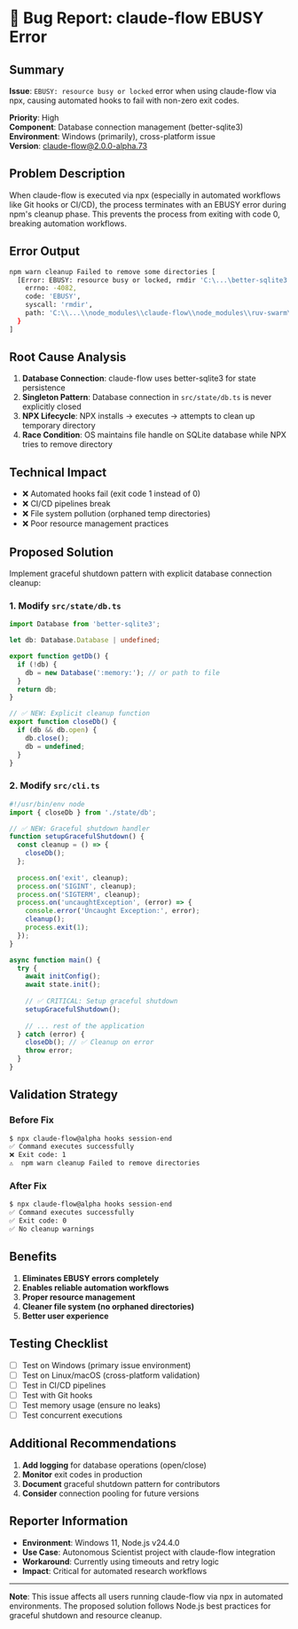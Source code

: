 # 🐛 Bug Report: claude-flow EBUSY Error

## Summary
**Issue**: `EBUSY: resource busy or locked` error when using claude-flow via npx, causing automated hooks to fail with non-zero exit codes.

**Priority**: High  
**Component**: Database connection management (better-sqlite3)  
**Environment**: Windows (primarily), cross-platform issue  
**Version**: claude-flow@2.0.0-alpha.73

## Problem Description

When claude-flow is executed via npx (especially in automated workflows like Git hooks or CI/CD), the process terminates with an EBUSY error during npm's cleanup phase. This prevents the process from exiting with code 0, breaking automation workflows.

## Error Output
```bash
npm warn cleanup Failed to remove some directories [
  [Error: EBUSY: resource busy or locked, rmdir 'C:\...\better-sqlite3'] {
    errno: -4082,
    code: 'EBUSY',
    syscall: 'rmdir',
    path: 'C:\\...\\node_modules\\claude-flow\\node_modules\\ruv-swarm\\node_modules\\better-sqlite3'
  }
]
```

## Root Cause Analysis

1. **Database Connection**: claude-flow uses better-sqlite3 for state persistence
2. **Singleton Pattern**: Database connection in `src/state/db.ts` is never explicitly closed
3. **NPX Lifecycle**: NPX installs → executes → attempts to clean up temporary directory
4. **Race Condition**: OS maintains file handle on SQLite database while NPX tries to remove directory

## Technical Impact

- ❌ Automated hooks fail (exit code 1 instead of 0)
- ❌ CI/CD pipelines break
- ❌ File system pollution (orphaned temp directories)
- ❌ Poor resource management practices

## Proposed Solution

Implement graceful shutdown pattern with explicit database connection cleanup:

### 1. Modify `src/state/db.ts`
```typescript
import Database from 'better-sqlite3';

let db: Database.Database | undefined;

export function getDb() {
  if (!db) {
    db = new Database(':memory:'); // or path to file
  }
  return db;
}

// ✅ NEW: Explicit cleanup function
export function closeDb() {
  if (db && db.open) {
    db.close();
    db = undefined;
  }
}
```

### 2. Modify `src/cli.ts`
```typescript
#!/usr/bin/env node
import { closeDb } from './state/db';

// ✅ NEW: Graceful shutdown handler
function setupGracefulShutdown() {
  const cleanup = () => {
    closeDb();
  };
  
  process.on('exit', cleanup);
  process.on('SIGINT', cleanup);
  process.on('SIGTERM', cleanup);
  process.on('uncaughtException', (error) => {
    console.error('Uncaught Exception:', error);
    cleanup();
    process.exit(1);
  });
}

async function main() {
  try {
    await initConfig();
    await state.init();
    
    // ✅ CRITICAL: Setup graceful shutdown
    setupGracefulShutdown();
    
    // ... rest of the application
  } catch (error) {
    closeDb(); // ✅ Cleanup on error
    throw error;
  }
}
```

## Validation Strategy

### Before Fix
```bash
$ npx claude-flow@alpha hooks session-end
✅ Command executes successfully
❌ Exit code: 1
⚠️  npm warn cleanup Failed to remove directories
```

### After Fix
```bash
$ npx claude-flow@alpha hooks session-end  
✅ Command executes successfully
✅ Exit code: 0
✅ No cleanup warnings
```

## Benefits

1. **Eliminates EBUSY errors completely**
2. **Enables reliable automation workflows**
3. **Proper resource management**
4. **Cleaner file system (no orphaned directories)**
5. **Better user experience**

## Testing Checklist

- [ ] Test on Windows (primary issue environment)
- [ ] Test on Linux/macOS (cross-platform validation)
- [ ] Test in CI/CD pipelines
- [ ] Test with Git hooks
- [ ] Test memory usage (ensure no leaks)
- [ ] Test concurrent executions

## Additional Recommendations

1. **Add logging** for database operations (open/close)
2. **Monitor** exit codes in production
3. **Document** graceful shutdown pattern for contributors
4. **Consider** connection pooling for future versions

## Reporter Information

- **Environment**: Windows 11, Node.js v24.4.0
- **Use Case**: Autonomous Scientist project with claude-flow integration
- **Workaround**: Currently using timeouts and retry logic
- **Impact**: Critical for automated research workflows

---

**Note**: This issue affects all users running claude-flow via npx in automated environments. The proposed solution follows Node.js best practices for graceful shutdown and resource cleanup.
